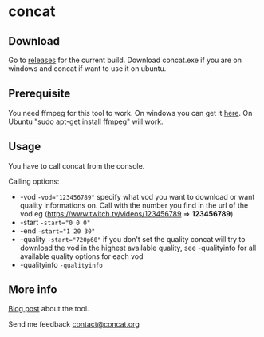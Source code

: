 # concat
## Download
Go to [releases](https://github.com/ArneVogel/concat/releases) for the current build. Download concat.exe if you are on windows and concat if want to use it on ubuntu.

## Prerequisite
You need ffmpeg for this tool to work. On windows you can get it [here](https://www.ffmpeg.org/download.html). 
On Ubuntu "sudo apt-get install ffmpeg" will work.

## Usage

You have to call concat from the console.

Calling options:
+ -vod `-vod="123456789"` specify what vod you want to download or want quality informations on. Call with the number you find in the url of the vod eg (https://www.twitch.tv/videos/123456789 => __123456789__)
+ -start `-start="0 0 0"`
+ -end `-start="1 20 30"`
+ -quality `-start="720p60"` if you don't set the quality concat will try to download the vod in the highest available quality, see -qualityinfo for all available quality options for each vod
+ -qualityinfo `-qualityinfo`


## More info
[Blog post](https://www.arnevogel.com/standalone-concat-version/) about the tool.

Send me feedback contact@concat.org